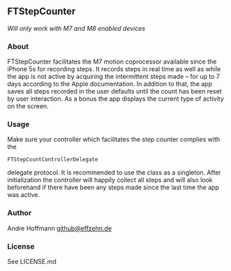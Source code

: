 ## FTStepCounter

_Will only work with M7 and M8 enabled devices_

### About
FTStepCounter facilitates the M7 motion coprocessor available since the iPhone 5s for recording steps. It records steps in real time as well as while the app is not active by acquiring the intermittent steps made – for up to 7 days according to the Apple documentation. In addition to that, the app saves all steps recorded in the user defaults until the count has been reset by user interaction.
As a bonus the app displays the current type of activity on the screen.

### Usage
Make sure your controller which facilitates the step counter complies with the
```
FTStepCountControllerDelegate
``` 
delegate protocol.
It is recommended to use the class as a singleton. After initialization the controller will happily collect all steps and will also look beforehand if there have been any steps made since the last time the app was active.

### Author
Andre Hoffmann
github@effzehn.de

### License
See LICENSE.md
